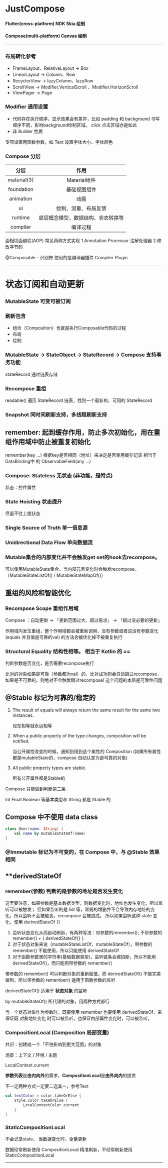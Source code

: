 # JustCompose

#### Flutter(cross-platform) NDK Skia 绘制

#### Compose(multi-platform) Canvas 绘制

---

### 布局转化参考

- FrameLayout、RelativeLayout -> Box
- LinearLayout -> Column、Row
- RecyclerView -> lazyColumn、lazyRow
- ScrollView -> Modifier.VerticalScroll 、Modifier.HorizonScroll
- ViewPager -> Page

### Modifier 通用设置

- 代码存在执行顺序，显示效果会有差异，比如 padding 和 background 书写顺序不同，影响background绘制区域。
  click 点击区域亦是如此
- 非 Builder 性质

专项设置用函数参数，如 Text 设置字体大小、字体颜色

### Compose 分层

|     分层      |        作用         |
|:-----------:|:-----------------:| 
| material(3) |    Material组件     |
| foundation  |      基础视图组件       |
|  animation  |        动画         |
|     ui      |    绘制、测量、布局反馈     | 
|   runtime   | 底层概念模型，数据结构、状态转换等 | 
|  compiler   |       编译过程        | 

面相切面编程(AOP) 常见两种方式实现 1.Annotation Processor 注解处理器 2.修改字节码

@Composable - 识别符 使用的是编译器插件 Compiler Plugin

---

#  状态订阅和自动更新

### MutableState 可变可被订阅

### 刷新包含

- 组合（Composition）也就是执行Composable代码的过程
- 布局
- 绘制

### MutableState -> StateObject -> StateRecord -> Compose 支持事务功能

stateRecord 通过链表存储

### Recompose 重组

readable() 遍历 StateRecord 链表，找到一个最新的、可用的 StateRecord

### Snapshot 同时间刷新支持，多线程刷新支持

## remember: 起到缓存作用，防止多次初始化，用在重组作用域中防止被重复初始化

remember(key ...) 根据key是否相同（地址）来决定是否使用缓存记录
相当于 DataBinding中 的 ObservableField(any ...)

### Compose: Stateless 无状态 (非功能，是特点)

状态：控件属性

### State Hoisting 状态提升

尽量不往上提状态

### Single Source of Truth 单一信息源

### Unidirectional Data Flow 单向数据流

### Mutable集合的内部变化并不会触发get set的hook去recompose。

可以使用MutableState集合，当内部元素变化时会触发recompose。（MutableStateListOf() /
MutableStateMapOf()）

## 重组的风险和智能优化

### Recompose Scope 重组作用域

Compose ：自动更新 -> 「更新范围过大、超过需求」 -> 「跳过没必要的更新」

作用域内发生重组，整个作用域都会被重新调用，没有参数或者说没有参数变化(equals 并且值是可靠的val)
的方法会被优化掉不被重复执行

### Structural Equality 结构性相等。 相当于 Kotlin 的 ==

判断参数是否变化，是否需要recompose执行

比对的对象如果是可靠（参数都为val）的，比对成功则会自动跳过recompose，如果是不可靠的，则绝对不会触发跳过recompose!
这个问题的本质是可靠性问题

## @Stable 标记为可靠的/稳定的

1. The result of equals will always return the same result for the same two instances.

   现在相等就永远相等
2. When a public property of the type changes, composition will be notified.

   当公开属性改变的时候，通知到用到这个属性的 Composition (如果所有属性都是mutableState的，compose
   自动认定为是可靠的对象)
3. All public property types are stable.

   所有公开属性都是Stable的

Compose 只能做到判断第二条

Int Float Boolean 等基本类型和 String 都是 Stable 的

## Compose 中不使用 data class

```kotlin
class User(name: String) {
    val name by mutableStateOf(name)
}
```

### @Immutable 标记为不可变的，在 Compose 中，与 @Stable 效果相同

## **derivedStateOf

### remember(参数) 判断的是参数的地址是否发生变化

这里要注意，如果参数是基本数据类型，则数据变化时，地址也发生变化，所以监听可以被触发；
但如果监听的是 list 等，常规的增删并不会导致内存地址的变化，所以监听不会被触发，recompose 会被跳过。
所以如果监听这种 state 变化，使用 derivedStateOf {}

1. 监听状态变化从而自动刷新，有两种写法：带参数的remember(); 不带参数的 remember() + {
   derivedStateOf{} }
2. 对于状态对象来说（mutableStateListOf、mutableStateOf），带参数的 remember() 不能使用，所以只能使用
   derivedStateOf
3. 对于函数参数里的字符串(基础数据类型)，监听链条会被掐断，所以不能用 derivedStateOf()，而只能用带参数的
   remember()

带参数的 remember() 可以判断对象的重新赋值，而 derivedStateOf() 不能完美做到，所以带参数的 remember()
适用于函数参数的监听

derivedStateOf() 适用于 **状态对象** 的监听

by mutableStateOf() 所代理的对象，用两种方式都行

当一个状态对象作为参数时，既要使用 remember 也要使用 derivedStateOf，来保证既 对象地址变化
时可以被监听，也保证内部属性变化时，可以被监听。

### CompositionLocal (Composition 局部变量)

共识：创建成一个「不怕影响到更大范围」的对象

场景：上下文 / 环境 / 主题

LocalContext.current

**参数列表**是**由内向外**的需求，**CompositionLocal**是**由外向内**的提供

不一定两种方式一定要二选其一，参考Text

```Kotlin
val textColor = color.takeOrElse {
    style.color.takeOrElse {
        LocalContentColor.current
    }
}
```

### StaticCompositionLocal

不会记录state、 当数据变化时，全量更新

数据经常刷新使用 CompositionLocal 精准刷新，不经常刷新使用 StaticCompositionLocal

--- 



